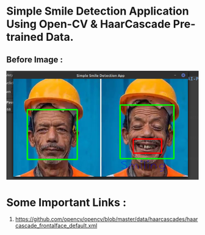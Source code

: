 # Simple Smile Detection Application Using Open-CV & HaarCascade Pre-trained Data.

## Before Image :
<p>
  <img src="output1.png">
</p>


# Some Important Links :

1) https://github.com/opencv/opencv/blob/master/data/haarcascades/haarcascade_frontalface_default.xml